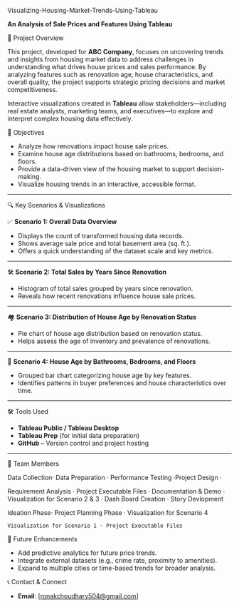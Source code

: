 Visualizing-Housing-Market-Trends-Using-Tableau

**An Analysis of Sale Prices and Features Using Tableau**

 📌 Project Overview

This project, developed for **ABC Company**, focuses on uncovering trends and insights from housing market data to address challenges in understanding what drives house prices and sales performance. By analyzing features such as renovation age, house characteristics, and overall quality, the project supports strategic pricing decisions and market competitiveness.

Interactive visualizations created in **Tableau** allow stakeholders—including real estate analysts, marketing teams, and executives—to explore and interpret complex housing data effectively.

🎯 Objectives

- Analyze how renovations impact house sale prices.
- Examine house age distributions based on bathrooms, bedrooms, and floors.
- Provide a data-driven view of the housing market to support decision-making.
- Visualize housing trends in an interactive, accessible format.

---

 🔍 Key Scenarios & Visualizations

 ✅ **Scenario 1: Overall Data Overview**
- Displays the count of transformed housing data records.
- Shows average sale price and total basement area (sq. ft.).
- Offers a quick understanding of the dataset scale and key metrics.

---

 🛠️ **Scenario 2: Total Sales by Years Since Renovation**
- Histogram of total sales grouped by years since renovation.
- Reveals how recent renovations influence house sale prices.

---

🏘️ **Scenario 3: Distribution of House Age by Renovation Status**
- Pie chart of house age distribution based on renovation status.
- Helps assess the age of inventory and prevalence of renovations.

---

 🛁 **Scenario 4: House Age by Bathrooms, Bedrooms, and Floors**
- Grouped bar chart categorizing house age by key features.
- Identifies patterns in buyer preferences and house characteristics over time.


---

 🛠 Tools Used

- **Tableau Public / Tableau Desktop**
- **Tableau Prep** (for initial data preparation)
- **GitHub** – Version control and project hosting

---

 👥 Team Members

  
Data Collection· Data Preparation · Performance Testing ·Project Design ·

   Requirement Analysis · Project Executable Files · Documentation & Demo · Visualization for Scenario 2 & 3 · Dash Board Creation · Story Devlopment
  
   Ideation Phase· Project Planning Phase · Visualization for Scenario 4 

    Visualization for Scenario 1 · Project Executable Files 





 🚀 Future Enhancements

- Add predictive analytics for future price trends.
- Integrate external datasets (e.g., crime rate, proximity to amenities).
- Expand to multiple cities or time-based trends for broader analysis.



 📞 Contact & Connect


- **Email**: [ronakchoudhary504@gmail.com]


